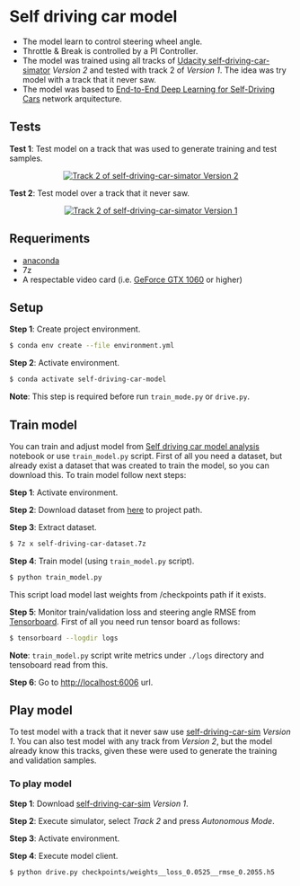 #  Self driving car model

* The model learn to control steering wheel angle.
* Throttle & Break is controlled by a PI Controller.
* The model was trained using all tracks of [Udacity self-driving-car-simator](https://github.com/udacity/self-driving-car-sim) _Version 2_ and tested with track 2 of _Version 1_. The idea was try model with a track that it never saw.
* The model was based to [End-to-End Deep Learning for Self-Driving Cars](https://devblogs.nvidia.com/deep-learning-self-driving-cars/) network arquitecture.

## Tests

**Test 1**: Test model on a track that was used to generate training and test samples.

<p align="center">
    <a href="http://www.youtube.com/watch?v=B5Q4MbLvtwI" target="_tab"/>
    <img src="http://img.youtube.com/vi/B5Q4MbLvtwI/0.jpg" 
        title="Track 2 of self-driving-car-simator Version 2" 
        alt="Track 2 of self-driving-car-simator Version 2"/>
    </a>
</p>

**Test 2**: Test model over a track that it never saw.

<p align="center">
    <a href="http://www.youtube.com/watch?v=FAYoct9GfQc" target="_tab"/>
    <img src="http://img.youtube.com/vi/FAYoct9GfQc/0.jpg" 
        title="Track 2 of self-driving-car-simator Version 1" 
        alt="Track 2 of self-driving-car-simator Version 1"/>
    </a>
</p>

## Requeriments

* [anaconda](https://www.anaconda.com/download/#linux)
* 7z
* A respectable video card (i.e. [GeForce GTX 1060](https://www.nvidia.com/en-us/geforce/products/10series/geforce-gtx-1060/) or higher)

## Setup

**Step 1**: Create project environment.

```bash
$ conda env create --file environment.yml
```

**Step 2**: Activate environment.
```bash
$ conda activate self-driving-car-model
```
**Note**: This step is required before run `train_mode.py` or `drive.py`.

## Train model

You can train and adjust model from [
Self driving car model analysis
](https://github.com/adrianmarino/self-driving-car-model/blob/master/model-analysis.ipynb) notebook or use 
`train_model.py` script. 
First of all you need a dataset, but already exist a dataset that was created to train the model, so you can download this. To train model follow next steps:

**Step 1**: Activate environment.

**Step 2**: Download dataset from [here](https://drive.google.com/file/d/1O84dTrE2j1J9xhPmlJdVwRJ55WcJlMQN/view?usp=sharing) to project path. 
 
**Step 3**: Extract dataset.
```bash
$ 7z x self-driving-car-dataset.7z
```

**Step 4**: Train model (using `train_model.py` script).
```bash
$ python train_model.py
```
This script load model last weights from /checkpoints path if it exists. 

**Step 5**: Monitor train/validation loss and steering angle RMSE from [Tensorboard](https://www.tensorflow.org/guide/summaries_and_tensorboard). First of all you need run tensor board as follows:
```bash
$ tensorboard --logdir logs
```
**Note**: `train_model.py` script write metrics under `./logs` directory and tensoboard read from this.

**Step 6**: Go to [http://localhost:6006](http://localhost:6006) url.


## Play model

To test model with a track that it never saw use [self-driving-car-sim](https://github.com/udacity/self-driving-car-sim) _Version 1_. You can also test model with any track from _Version 2_, but the model already know this tracks, given these were used to generate the training and validation samples.

### To play model

**Step 1**: Download [self-driving-car-sim](https://github.com/udacity/self-driving-car-sim) _Version 1_.

**Step 2**: Execute simulator, select _Track 2_ and press _Autonomous Mode_.

**Step 3**: Activate environment.

**Step 4**: Execute model client.

```bash
$ python drive.py checkpoints/weights__loss_0.0525__rmse_0.2055.h5
```
